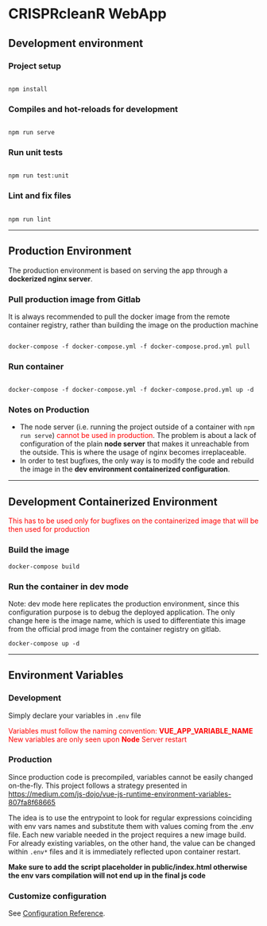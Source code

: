 # CRISPRcleanR WebApp

## **Development environment**

### Project setup

```

npm install

```

### Compiles and hot-reloads for development

```

npm run serve

```

### Run unit tests

```

npm run test:unit

```

### Lint and fix files

```

npm run lint

```

---

## **Production Environment**

The production environment is based on serving the app through a **dockerized nginx server**.

### Pull production image from Gitlab

It is always recommended to pull the docker image from the remote container registry, rather than building the image on the production machine

```

docker-compose -f docker-compose.yml -f docker-compose.prod.yml pull

```

### Run container

```

docker-compose -f docker-compose.yml -f docker-compose.prod.yml up -d

```

### **Notes on Production**

- The node server (i.e. running the project outside of a container with `npm run serve`) <span style="color:red"> cannot be used in production</span>. The problem is about a lack of configuration of the plain **node server** that makes it unreachable from the outside. This is where the usage of nginx becomes irreplaceable.
- In order to test bugfixes, the only way is to modify the code and rebuild the image in the **dev environment containerized configuration**.

---

## **Development Containerized Environment**

<span style="color: red"> This has to be used only for bugfixes on the containerized image that will be then used for production </span>

### Build the image

```
docker-compose build
```

### Run the container in dev mode

Note: dev mode here replicates the production environment, since this configuration purpose is to debug the deployed application. The only change here is the image name, which is used to differentiate this image from the official prod image from the container registry on gitlab.

```
docker-compose up -d
```

---

## **Environment Variables**

### Development

Simply declare your variables in `.env` file

<span style="color: red">Variables must follow the naming convention: **VUE_APP_VARIABLE_NAME**</span>
<span style="color: red">New variables are only seen upon **Node** Server restart</span>

### Production

Since production code is precompiled, variables cannot be easily changed on-the-fly. This project follows a strategy presented in https://medium.com/js-dojo/vue-js-runtime-environment-variables-807fa8f68665

The idea is to use the entrypoint to look for regular expressions coinciding with env vars names and substitute them with values coming from the .env file.
Each new variable needed in the project requires a new image build. For already existing variables, on the other hand, the value can be changed within `.env*` files and it is immediately reflected upon container restart.

**Make sure to add the script placeholder in public/index.html otherwise the env vars compilation will not end up in the final js code**

### Customize configuration

See [Configuration Reference](https://cli.vuejs.org/config/).
